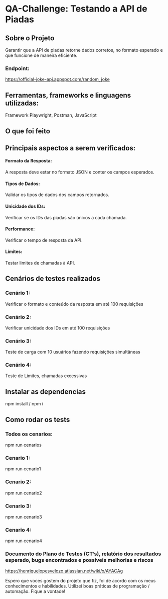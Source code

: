 # QA-Challenge: Testando a API de Piadas

## Sobre o Projeto
Garantir que a API de piadas retorne dados corretos, no formato esperado e que funcione de maneira eficiente.

### Endpoint: 
https://official-joke-api.appspot.com/random_joke

## Ferramentas, frameworks e linguagens utilizadas:

Framework Playwright, Postman, JavaScript

## O que foi feito
## Principais aspectos a serem verificados:

#### Formato da Resposta: 
A resposta deve estar no formato JSON e conter os campos esperados.

#### Tipos de Dados: 
Validar os tipos de dados dos campos retornados.

#### Unicidade dos IDs: 
Verificar se os IDs das piadas são únicos a cada chamada.

#### Performance: 
Verificar o tempo de resposta da API.

#### Limites: 
Testar limites de chamadas à API.

## Cenários de testes realizados
### Cenário 1:
Verificar o formato e conteúdo da resposta em até 100 requisições

### Cenário 2:
Verificar unicidade dos IDs em até 100 requisições

### Cenário 3:
Teste de carga com 10 usuários fazendo requisições simultâneas

### Cenário 4:
Teste de Limites, chamadas excessivas

## Instalar as dependencias
npm install / npm i

## Como rodar os tests
### Todos os cenarios:
npm run cenarios

### Cenario 1:
npm run cenario1

### Cenario 2:
npm run cenario2

### Cenario 3:
npm run cenario3

### Cenario 4:
npm run cenario4

### Documento do Plano de Testes (CT’s), relatório dos resultados esperado, bugs encontrados e possíveis melhorias e riscos
https://henriquelopesvelozo.atlassian.net/wiki/x/AYACAg

Espero que voces gostem do projeto que fiz, foi de acordo com os meus conhecimentos e habilidades. Utilizei boas práticas de programação / automação. Fique a vontade!